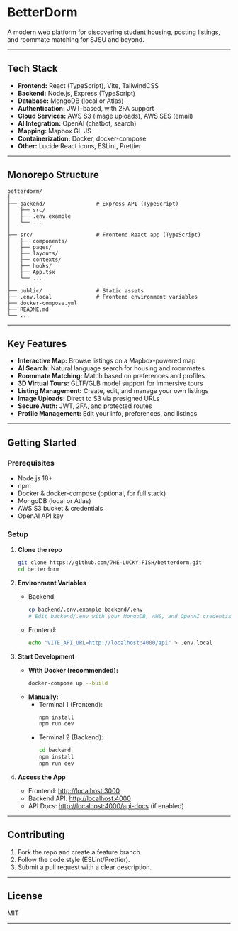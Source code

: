 # BetterDorm

A modern web platform for discovering student housing, posting listings, and roommate matching for SJSU and beyond.

---

## Tech Stack

- **Frontend:** React (TypeScript), Vite, TailwindCSS
- **Backend:** Node.js, Express (TypeScript)
- **Database:** MongoDB (local or Atlas)
- **Authentication:** JWT-based, with 2FA support
- **Cloud Services:** AWS S3 (image uploads), AWS SES (email)
- **AI Integration:** OpenAI (chatbot, search)
- **Mapping:** Mapbox GL JS
- **Containerization:** Docker, docker-compose
- **Other:** Lucide React icons, ESLint, Prettier

---

## Monorepo Structure

```
betterdorm/
│
├── backend/                # Express API (TypeScript)
│   ├── src/
│   ├── .env.example
│   └── ...
│
├── src/                    # Frontend React app (TypeScript)
│   ├── components/
│   ├── pages/
│   ├── layouts/
│   ├── contexts/
│   ├── hooks/
│   ├── App.tsx
│   └── ...
│
├── public/                 # Static assets
├── .env.local              # Frontend environment variables
├── docker-compose.yml
├── README.md
└── ...
```

---

## Key Features

- **Interactive Map:** Browse listings on a Mapbox-powered map
- **AI Search:** Natural language search for housing and roommates
- **Roommate Matching:** Match based on preferences and profiles
- **3D Virtual Tours:** GLTF/GLB model support for immersive tours
- **Listing Management:** Create, edit, and manage your own listings
- **Image Uploads:** Direct to S3 via presigned URLs
- **Secure Auth:** JWT, 2FA, and protected routes
- **Profile Management:** Edit your info, preferences, and listings

---

## Getting Started

### Prerequisites

- Node.js 18+
- npm
- Docker & docker-compose (optional, for full stack)
- MongoDB (local or Atlas)
- AWS S3 bucket & credentials
- OpenAI API key

### Setup

1. **Clone the repo**
   ```bash
   git clone https://github.com/7HE-LUCKY-FISH/betterdorm.git
   cd betterdorm
   ```

2. **Environment Variables**
   - Backend:  
     ```bash
     cp backend/.env.example backend/.env
     # Edit backend/.env with your MongoDB, AWS, and OpenAI credentials
     ```
   - Frontend:  
     ```bash
     echo "VITE_API_URL=http://localhost:4000/api" > .env.local
     ```

3. **Start Development**
   - **With Docker (recommended):**
     ```bash
     docker-compose up --build
     ```
   - **Manually:**
     - Terminal 1 (Frontend):
       ```bash
       npm install
       npm run dev
       ```
     - Terminal 2 (Backend):
       ```bash
       cd backend
       npm install
       npm run dev
       ```

4. **Access the App**
   - Frontend: [http://localhost:3000](http://localhost:3000)
   - Backend API: [http://localhost:4000](http://localhost:4000)
   - API Docs: [http://localhost:4000/api-docs](http://localhost:4000/api-docs) (if enabled)

---

## Contributing

1. Fork the repo and create a feature branch.
2. Follow the code style (ESLint/Prettier).
3. Submit a pull request with a clear description.

---

## License

MIT

---